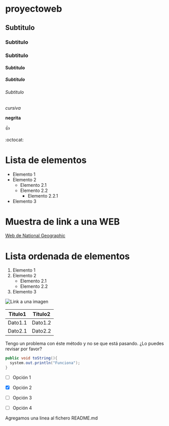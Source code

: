 # proyectoweb
## Subtitulo
### Subtitulo
### Subtitulo
#### Subtitulo
##### Subtitulo
###### Subtitulo

*cursiva*

**negrita**

:+1:

:octocat:

# Lista de elementos
* Elemento 1
* Elemento 2
  * Elemento 2.1
  * Elemento 2.2
    * Elemento 2.2.1
* Elemento 3

# Muestra de link a una WEB

[Web de National Geographic](http://www.nationalgeographic.com.es/)

# Lista ordenada de elementos
1. Elemento 1
2. Elemento 2
    * Elemento 2.1
    * Elemento 2.2
3. Elemento 3

![Link a una imagen](http://www.publicdomainpictures.net/pictures/190000/velka/the-sun-4-14685111738iS.jpg)


Titulo1 | Titulo2
------- | -------
Dato1.1 | Dato1.2
Dato2.1 | Dato2.2

Tengo un problema con éste método y no se que está pasando. ¿Lo puedes revisar por favor?
```java
public void toString(){
  system.out.println("Funciona");
}
```

- [ ] Opción 1
- [x] Opción 2
- [ ] Opción 3
- [ ] Opción 4


Agregamos una linea al fichero README.md 
